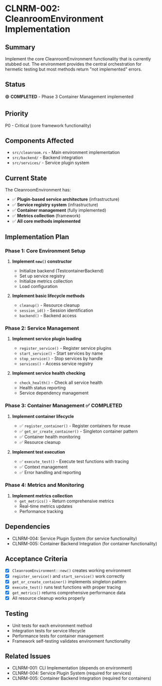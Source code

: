 # CLNRM-002: CleanroomEnvironment Implementation

## Summary
Implement the core CleanroomEnvironment functionality that is currently stubbed out. The environment provides the central orchestration for hermetic testing but most methods return "not implemented" errors.

## Status
🟢 **COMPLETED** - Phase 3 Container Management implemented

## Priority
P0 - Critical (core framework functionality)

## Components Affected
- `src/cleanroom.rs` - Main environment implementation
- `src/backend/` - Backend integration
- `src/services/` - Service plugin system

## Current State
The CleanroomEnvironment has:
- ✅ **Plugin-based service architecture** (infrastructure)
- ✅ **Service registry system** (infrastructure)
- ✅ **Container management** (fully implemented)
- ✅ **Metrics collection** (framework)
- ✅ **All core methods implemented**

## Implementation Plan

### Phase 1: Core Environment Setup
1. **Implement `new()` constructor**
   - Initialize backend (TestcontainerBackend)
   - Set up service registry
   - Initialize metrics collection
   - Load configuration

2. **Implement basic lifecycle methods**
   - `cleanup()` - Resource cleanup
   - `session_id()` - Session identification
   - `backend()` - Backend access

### Phase 2: Service Management
1. **Implement service plugin loading**
   - `register_service()` - Register service plugins
   - `start_service()` - Start services by name
   - `stop_service()` - Stop services by handle
   - `services()` - Access service registry

2. **Implement service health checking**
   - `check_health()` - Check all service health
   - Health status reporting
   - Service dependency management

### Phase 3: Container Management ✅ COMPLETED
1. **Implement container lifecycle**
   - ✅ `register_container()` - Register containers for reuse
   - ✅ `get_or_create_container()` - Singleton container pattern
   - ✅ Container health monitoring
   - ✅ Resource cleanup

2. **Implement test execution**
   - ✅ `execute_test()` - Execute test functions with tracing
   - ✅ Context management
   - ✅ Error handling and reporting

### Phase 4: Metrics and Monitoring
1. **Implement metrics collection**
   - `get_metrics()` - Return comprehensive metrics
   - Real-time metrics updates
   - Performance tracking

## Dependencies
- CLNRM-004: Service Plugin System (for service functionality)
- CLNRM-005: Container Backend Integration (for container functionality)

## Acceptance Criteria
- [x] `CleanroomEnvironment::new()` creates working environment
- [x] `register_service()` and `start_service()` work correctly
- [x] `get_or_create_container()` implements singleton pattern
- [x] `execute_test()` runs test functions with proper tracing
- [x] `get_metrics()` returns comprehensive performance data
- [x] All resource cleanup works properly

## Testing
- Unit tests for each environment method
- Integration tests for service lifecycle
- Performance tests for container management
- Framework self-testing validates environment functionality

## Related Issues
- CLNRM-001: CLI Implementation (depends on environment)
- CLNRM-004: Service Plugin System (required for services)
- CLNRM-005: Container Backend Integration (required for containers)
